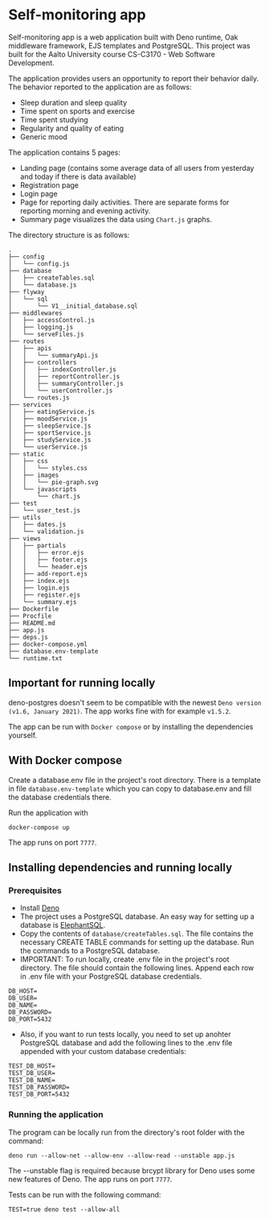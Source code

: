 # Self-monitoring app

Self-monitoring app is a web application built with Deno runtime, Oak middleware framework, EJS templates and PostgreSQL. This project was built for the Aalto University course CS-C3170 - Web Software Development.

The application provides users an opportunity to report their behavior daily. The behavior reported to the application are as follows:
  * Sleep duration and sleep quality
  * Time spent on sports and exercise
  * Time spent studying
  * Regularity and quality of eating
  * Generic mood

The application contains 5 pages:
- Landing page (contains some average data of all users from yesterday and today if there is data available)
- Registration page
- Login page
- Page for reporting daily activities. There are separate forms for reporting morning and evening activity.
- Summary page visualizes the data using `Chart.js` graphs.

The directory structure is as follows:
```
.
├── config
│   └── config.js
├── database
│   ├── createTables.sql
│   └── database.js
├── flyway
│   └── sql
│       └── V1__initial_database.sql
├── middlewares
│   ├── accessControl.js
│   ├── logging.js
│   └── serveFiles.js
├── routes
│   ├── apis
│   │   └── summaryApi.js
│   ├── controllers
│   │   ├── indexController.js
│   │   ├── reportController.js
│   │   ├── summaryController.js
│   │   └── userController.js
│   └── routes.js
├── services
│   ├── eatingService.js
│   ├── moodService.js
│   ├── sleepService.js
│   ├── sportService.js
│   ├── studyService.js
│   └── userService.js
├── static
│   ├── css
│   │   └── styles.css
│   ├── images
│   │   └── pie-graph.svg
│   └── javascripts
│       └── chart.js
├── test
│   └── user_test.js
├── utils
│   ├── dates.js
│   └── validation.js
├── views
│   ├── partials
│   │   ├── error.ejs
│   │   ├── footer.ejs
│   │   └── header.ejs
│   ├── add-report.ejs
│   ├── index.ejs
│   ├── login.ejs
│   ├── register.ejs
│   └── summary.ejs
├── Dockerfile
├── Procfile
├── README.md
├── app.js
├── deps.js
├── docker-compose.yml
├── database.env-template
└── runtime.txt
```
## Important for running locally
deno-postgres doesn't seem to be compatible with the newest `Deno version (v1.6, January 2021)`. The app works fine with for example `v1.5.2`.

The app can be run with `Docker compose` or by installing the dependencies yourself.

## With Docker compose
Create a database.env file in the project's root directory. There is a template in file `database.env-template` which you can copy to database.env and fill the database credentials there.

Run the application with
```
docker-compose up
```
The app runs on port `7777`.

## Installing dependencies and running locally

### Prerequisites
- Install [Deno](https://deno.land/)
- The project uses a PostgreSQL database. An easy way for setting up a database is [ElephantSQL](https://www.elephantsql.com/).
- Copy the contents of `database/createTables.sql`. The file contains the necessary CREATE TABLE commands for setting up the database. Run the commands to a PostgreSQL database.
- IMPORTANT: To run locally, create .env file in the project's root directory. The file should contain the following lines. Append each row in .env file with your PostgreSQL database credentials. 
```
DB_HOST=
DB_USER=
DB_NAME=
DB_PASSWORD=
DB_PORT=5432
```
- Also, if you want to run tests locally, you need to set up anohter PostgreSQL database and add the following lines to the .env file appended with your custom database credentials:
```
TEST_DB_HOST=
TEST_DB_USER=
TEST_DB_NAME=
TEST_DB_PASSWORD=
TEST_DB_PORT=5432
```
### Running the application
The program can be locally run from the directory's root folder with the command:
```
deno run --allow-net --allow-env --allow-read --unstable app.js
```
The --unstable flag is required because brcypt library for Deno uses some new features of Deno. The app runs on port `7777`.

Tests can be run with the following command:
```
TEST=true deno test --allow-all
```
